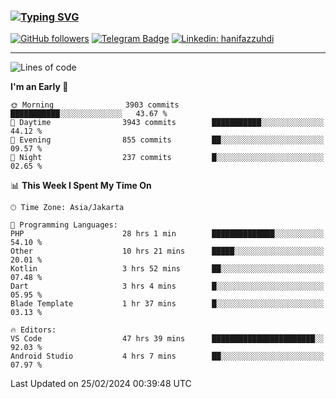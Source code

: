 ### [![Typing SVG](https://readme-typing-svg.herokuapp.com?font=lato&size=22&lines=Hi+There+👋)](https://git.io/typing-svg) 

[![GitHub followers](https://img.shields.io/github/followers/hanifazzuhdi?label=Follow&style=social)](https://github.com/hanifazzuhdi/?tab=follow) 
[![Telegram Badge](https://img.shields.io/badge/-hanif0198-blue?style=social&logo=telegram&link=https://www.t.me/hanif0198/)](https://www.t.me/hanif0198/) 
[![Linkedin: hanifazzuhdi](https://img.shields.io/badge/-hanifazzuhdi-blue?style=flat-square&logo=Linkedin&logoColor=white&link=https://www.linkedin.com/in/hanif-az-zuhdi-69688019b/)](https://www.linkedin.com/in/hanif-az-zuhdi-69688019b/) 

<hr/>

<!--START_SECTION:waka-->
![Lines of code](https://img.shields.io/badge/From%20Hello%20World%20I%27ve%20Written-47.3%20million%20lines%20of%20code-blue)

**I'm an Early 🐤** 

```text
🌞 Morning                3903 commits        ███████████░░░░░░░░░░░░░░   43.67 % 
🌆 Daytime                3943 commits        ███████████░░░░░░░░░░░░░░   44.12 % 
🌃 Evening                855 commits         ██░░░░░░░░░░░░░░░░░░░░░░░   09.57 % 
🌙 Night                  237 commits         █░░░░░░░░░░░░░░░░░░░░░░░░   02.65 % 
```


📊 **This Week I Spent My Time On** 

```text
🕑︎ Time Zone: Asia/Jakarta

💬 Programming Languages: 
PHP                      28 hrs 1 min        ██████████████░░░░░░░░░░░   54.10 % 
Other                    10 hrs 21 mins      █████░░░░░░░░░░░░░░░░░░░░   20.01 % 
Kotlin                   3 hrs 52 mins       ██░░░░░░░░░░░░░░░░░░░░░░░   07.48 % 
Dart                     3 hrs 4 mins        █░░░░░░░░░░░░░░░░░░░░░░░░   05.95 % 
Blade Template           1 hr 37 mins        █░░░░░░░░░░░░░░░░░░░░░░░░   03.13 % 

🔥 Editors: 
VS Code                  47 hrs 39 mins      ███████████████████████░░   92.03 % 
Android Studio           4 hrs 7 mins        ██░░░░░░░░░░░░░░░░░░░░░░░   07.97 % 
```


 Last Updated on 25/02/2024 00:39:48 UTC
<!--END_SECTION:waka-->
